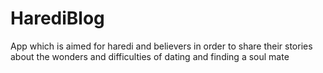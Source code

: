 # HarediBlog
App which is aimed for haredi and believers in order to share their stories about the wonders and difficulties of dating and finding a soul mate
